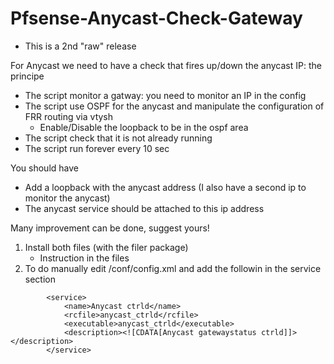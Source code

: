 # Pfsense-Anycast-Check-Gateway
- This is a 2nd "raw" release

For Anycast we need to have a check that fires up/down the anycast IP: the principe
- The script monitor a gatway: you need to monitor an IP in the config
- The script use OSPF for the anycast and manipulate the configuration of FRR routing via vtysh
    - Enable/Disable the loopback to be in the ospf area 
- The script check that it is not already running
- The script run forever every 10 sec 

You should have
- Add a loopback with the anycast address (I also have a second ip to monitor the anycast) 
- The anycast service should be attached to this ip address

Many improvement can be done, suggest yours!

1. Install both files (with the filer package)
   - Instruction in the files
2. To do manually edit
/conf/config.xml
and add the followin in the service section
```
		<service>
			<name>Anycast ctrld</name>
			<rcfile>anycast_ctrld</rcfile>
			<executable>anycast_ctrld</executable>
			<description><![CDATA[Anycast gatewaystatus ctrld]]></description>
		</service>
```

